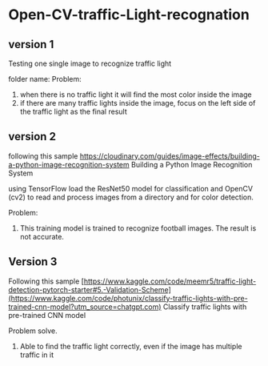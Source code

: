 # Open-CV-traffic-Light-recognation

## version 1 

Testing one single image to recognize traffic light

folder name: 
Problem: 
1. when there is no traffic light  it will find the most color inside the image
2. if there are many traffic lights inside the image, focus on the left side of the traffic light as the final result


## version 2

following this sample https://cloudinary.com/guides/image-effects/building-a-python-image-recognition-system
Building a Python Image Recognition System

using TensorFlow load the ResNet50 model for classification and OpenCV (cv2) to read and process images from a directory and  for color detection.


Problem:
1. This training model is trained to recognize football images. The result is not accurate.


## Version 3

Following this sample [https://www.kaggle.com/code/meemr5/traffic-light-detection-pytorch-starter#5.-Validation-Scheme](https://www.kaggle.com/code/photunix/classify-traffic-lights-with-pre-trained-cnn-model?utm_source=chatgpt.com)
Classify traffic lights with pre-trained CNN model


Problem solve.
1. Able to find the traffic light correctly, even if the image has multiple traffic in it
